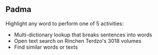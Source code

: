 ## Padma

Highlight any word to perform one of 5 activities:

- Multi-dictionary lookup that breaks sentences into words
- Open text search on Rinchen Terdzo's 3018 volumes
- Find similar words or texts
